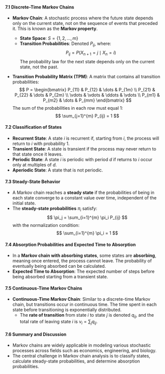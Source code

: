 #### 7.1 Discrete-Time Markov Chains

- **Markov Chain**: A stochastic process where the future state depends only on the current state, not on the sequence of events that preceded it. This is known as the **Markov property**.
  - **State Space**: $S = \{1, 2, \dots, m\}$
  - **Transition Probabilities**: Denoted $P_{ij}$, where:
    $$
    P_{ij} = P(X_{n+1} = j \mid X_n = i)
    $$
    The probability law for the next state depends only on the current state, not the past.

- **Transition Probability Matrix (TPM)**: A matrix that contains all transition probabilities:
  $$
  P = \begin{bmatrix}
  P_{11} & P_{12} & \dots & P_{1m} \\
  P_{21} & P_{22} & \dots & P_{2m} \\
  \vdots & \vdots & \ddots & \vdots \\
  P_{m1} & P_{m2} & \dots & P_{mm}
  \end{bmatrix}
  $$
  The sum of the probabilities in each row must equal 1:
  $$
  \sum_{j=1}^{m} P_{ij} = 1
  $$

#### 7.2 Classification of States

- **Recurrent State**: A state $i$ is recurrent if, starting from $i$, the process will return to $i$ with probability 1.
- **Transient State**: A state is transient if the process may never return to that state once it leaves.
- **Periodic State**: A state $i$ is periodic with period $d$ if returns to $i$ occur only at multiples of $d$.
- **Aperiodic State**: A state that is not periodic.

#### 7.3 Steady-State Behavior

- A Markov chain reaches a **steady state** if the probabilities of being in each state converge to a constant value over time, independent of the initial state.
- The **steady-state probabilities** $\pi_i$ satisfy:
  $$
  \pi_j = \sum_{i=1}^{m} \pi_i P_{ij}
  $$
  with the normalization condition:
  $$
  \sum_{i=1}^{m} \pi_i = 1
  $$

#### 7.4 Absorption Probabilities and Expected Time to Absorption

- In a **Markov chain with absorbing states**, some states are **absorbing**, meaning once entered, the process cannot leave. The probability of eventually being absorbed can be calculated.
- **Expected Time to Absorption**: The expected number of steps before being absorbed starting from a transient state.

#### 7.5 Continuous-Time Markov Chains

- **Continuous-Time Markov Chain**: Similar to a discrete-time Markov chain, but transitions occur in continuous time. The time spent in each state before transitioning is exponentially distributed.
  - The **rate of transition** from state $i$ to state $j$ is denoted $q_{ij}$, and the total rate of leaving state $i$ is $\nu_i = \sum_j q_{ij}$.

#### 7.6 Summary and Discussion

- Markov chains are widely applicable in modeling various stochastic processes across fields such as economics, engineering, and biology.
- The central challenge in Markov chain analysis is to classify states, calculate steady-state probabilities, and determine absorption probabilities.